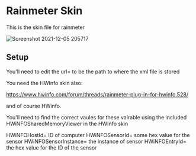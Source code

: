 # Rainmeter Skin

This is the skin file for rainmeter

![Screenshot 2021-12-05 205717](https://user-images.githubusercontent.com/27242647/144761727-631d85a9-f229-47a6-9255-4f02553d2f8b.png)

## Setup

You'll need to edit the url= to be the path to where the xml file is stored

You need the HWInfo skin also:

https://www.hwinfo.com/forum/threads/rainmeter-plug-in-for-hwinfo.528/

and of course HWinfo.

You'll need to find the correct vaules for these vairable using the included HWiNFOSharedMemoryViewer in the HWInfo skin

HWiNFOHostId= ID of computer
HWiNFOSensorId= some hex value for the sensor
HWiNFOSensorInstance= the instance of sensor
HWiNFOEntryId= the hex value for the ID of the sensor
